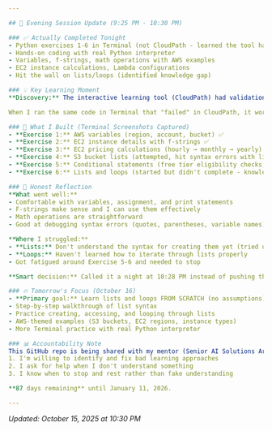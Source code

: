 ```yaml
---

## 🔄 Evening Session Update (9:25 PM - 10:30 PM)

### ✅ Actually Completed Tonight
- Python exercises 1-6 in Terminal (not CloudPath - learned the tool had validation bugs)
- Hands-on coding with real Python interpreter
- Variables, f-strings, math operations with AWS examples
- EC2 instance calculations, Lambda configurations
- Hit the wall on lists/loops (identified knowledge gap)

### 💡 Key Learning Moment
**Discovery:** The interactive learning tool (CloudPath) had validation issues that prevented real learning. Made the decision to pivot to Terminal-based learning instead. This taught me an important lesson: **always verify tools with real output before trusting them completely**.

When I ran the same code in Terminal that "failed" in CloudPath, it worked perfectly. This reinforced that hands-on practice with real tools beats automated validators.

### 🎯 What I Built (Terminal Screenshots Captured)
- **Exercise 1:** AWS variables (region, account, bucket) ✅
- **Exercise 2:** EC2 instance details with f-strings ✅  
- **Exercise 3:** EC2 pricing calculations (hourly → monthly → yearly) ✅
- **Exercise 4:** S3 bucket lists (attempted, hit syntax errors with list creation)
- **Exercise 5:** Conditional statements (free tier eligibility checks, partial)
- **Exercise 6:** Lists and loops (started but didn't complete - knowledge gap identified)

### 💪 Honest Reflection
**What went well:**
- Comfortable with variables, assignment, and print statements
- F-strings make sense and I can use them effectively
- Math operations are straightforward
- Good at debugging syntax errors (quotes, parentheses, variable names)

**Where I struggled:**
- **Lists:** Don't understand the syntax for creating them yet (tried using `+` to concatenate strings in a list, got errors)
- **Loops:** Haven't learned how to iterate through lists properly
- Got fatigued around Exercise 5-6 and needed to stop

**Smart decision:** Called it a night at 10:28 PM instead of pushing through tired. Tomorrow we'll tackle lists/loops properly with proper instruction.

### 🔥 Tomorrow's Focus (October 16)
- **Primary goal:** Learn lists and loops FROM SCRATCH (no assumptions)
- Step-by-step walkthrough of list syntax
- Practice creating, accessing, and looping through lists
- AWS-themed examples (S3 buckets, EC2 regions, instance types)
- More Terminal practice with real Python interpreter

### 📊 Accountability Note
This GitHub repo is being shared with my mentor (Senior AI Solutions Architect) so transparency matters. Tonight proved that:
1. I'm willing to identify and fix bad learning approaches
2. I ask for help when I don't understand something  
3. I know when to stop and rest rather than fake understanding

**87 days remaining** until January 11, 2026.

---
```


*Updated: October 15, 2025 at 10:30 PM*

